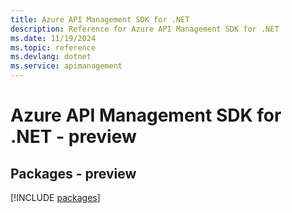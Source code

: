 ```yaml
---
title: Azure API Management SDK for .NET
description: Reference for Azure API Management SDK for .NET
ms.date: 11/19/2024
ms.topic: reference
ms.devlang: dotnet
ms.service: apimanagement
---
```

# Azure API Management SDK for .NET - preview
## Packages - preview
[!INCLUDE [packages](api-management-index.md)]